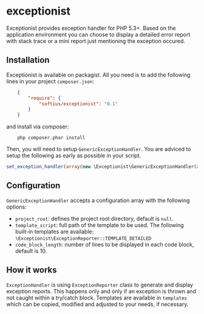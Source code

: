exceptionist
============

Exceptionist provides exception handler for PHP 5.3+. Based on the application environment you can choose to display a detailed error report with stack trace or a mini report just mentioning the exception occured. 

Installation
------------
Exceptionist is available on packagist. All you need is to add the following lines in your project `composer.json`:

``` JSON
	{
    	"require": {
        	"softius/exceptionist": "0.1"
	    }
	}
```
and install via composer:

```
	php composer.phar install
```

Then, you will need to setup `GenericExceptionHandler`. You are adviced to setup the following as early as possible in your script.

``` PHP
set_exception_handler(array(new \Exceptionist\GenericExceptionHandler(array('project_root' => 'project_root_dir')), 'handle'));	
```

Configuration
-------------

`GenericExceptionHandler` accepts a configuration array with the following options:

* `project_root`: defines the project root directory, default is `null`. 
* `template_script`: full path of the template to be used. The following built-in templates are available: `\Exceptionist\ExceptionReporter::TEMPLATE_DETAILED`
* `code_block_length`: number of lines to be displayed in each code block, default is 10. 

How it works
------------
`ExceptionHandler` is using `ExceptionReporter` class to generate and display exception reports. This happens only and only if an exception is thrown and not caught within a try/catch block. Templates are available in `templates` which can be copied, modified and adjusted to your needs, if necessary.